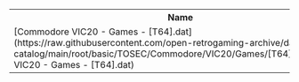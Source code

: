 <table>
<tr><th>Name</th><th>Size</th></tr>
<tr><td>
[Commodore VIC20 - Games - [T64].dat](https://raw.githubusercontent.com/open-retrogaming-archive/dat-catalog/main/root/basic/TOSEC/Commodore/VIC20/Games/[T64]/Commodore VIC20 - Games - [T64].dat)
</td><td>2067</td></tr>
</table>
